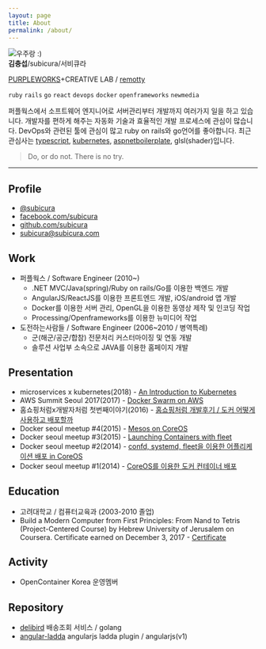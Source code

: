 ```yaml
---
layout: page
title: About
permalink: /about/
---
```


<div class="profile">
    <img class="profile-img" src="/assets/images/me.jpg" alt="우주랑 :)" />
    <div class="name"><b>김충섭</b>/subicura/서비큐라</div>
</div>

[PURPLEWORKS](http://purpleworks.co.kr)+CREATIVE LAB / [remotty](http://blog.remotty.com/blog/)

`ruby` `rails` `go` `react` `devops` `docker` `openframeworks` `newmedia`

퍼플웍스에서 소프트웨어 엔지니어로 서버관리부터 개발까지 여러가지 일을 하고 있습니다. 개발자를 편하게 해주는 자동화 기술과 효율적인 개발 프로세스에 관심이 많습니다. DevOps와 관련된 툴에 관심이 많고 ruby on rails와 go언어를 좋아합니다. 최근 관심사는 [typescript](https://www.typescriptlang.org/), [kubernetes](https://kubernetes.io/), [aspnetboilerplate](https://aspnetboilerplate.com/), glsl(shader)입니다.


> Do, or do not. There is no try.

---

## Profile

- <i class="nf nf-fa-twitter"></i> [@subicura](https://twitter.com/subicura/)
- <i class="nf nf-fa-facebook"></i> [facebook.com/subicura](https://www.facebook.com/subicura)
- <i class="nf nf-fa-github"></i> [github.com/subicura](https://github.com/subicura/)
- <i class="nf nf-oct-mail"></i> [subicura@subicura.com](mailto:subicura@subicura.com)

## Work

- 퍼플웍스 / Software Engineer (2010~)
  - .NET MVC/Java(spring)/Ruby on rails/Go를 이용한 백엔드 개발
  - AngularJS/ReactJS를 이용한 프론트엔드 개발, iOS/android 앱 개발
  - Docker를 이용한 서버 관리, OpenGL을 이용한 동영상 제작 및 인코딩 작업
  - Processing/Openframeworks를 이용한 뉴미디어 작업
- 도전하는사람들 / Software Engineer (2006~2010 / 병역특례)
  - 군(해군/공군/합참) 전문처리 커스터마이징 및 연동 개발
  - 솔루션 사업부 소속으로 JAVA를 이용한 홈페이지 개발

## Presentation

- microservices x kubernetes(2018) - [An Introduction to Kubernetes](https://subicura.com/remark/kubernetes-intro.html)
- AWS Summit Seoul 2017(2017) - [Docker Swarm on AWS](https://youtu.be/16LNWMqphOA)
- 홈쇼핑처럼x개발자처럼 첫번째이야기(2016) - [홈쇼핑처럼 개발후기 / 도커 어떻게 사용하고 배포할까](https://www.facebook.com/purpleworks.co.kr/videos/1206111219462679/)
- Docker seoul meetup #4(2015) - [Mesos on CoreOS](https://www.slideshare.net/subicura/mesos-on-coreos)
- Docker seoul meetup #3(2015) - [Launching Containers with fleet](https://www.slideshare.net/subicura/launching-containers-with-fleet)
- Docker seoul meetup #2(2014) - [confd, systemd, fleet을 이용한 어플리케이션 배포 in CoreOS](https://www.slideshare.net/subicura/confd-systemd-fleet-in-coreos)
- Docker seoul meetup #1(2014) - [CoreOS를 이용한 도커 컨테이너 배포](https://www.slideshare.net/subicura/coreos-38279596)

## Education

- 고려대학교 / 컴퓨터교육과 (2003-2010 졸업)
- Build a Modern Computer from First Principles: From Nand to Tetris (Project-Centered Course) by Hebrew University of Jerusalem on Coursera. Certificate earned on December 3, 2017 - [Certificate](https://www.coursera.org/account/accomplishments/certificate/KLLZW83NATXF)

## Activity

- OpenContainer Korea 운영멤버

## Repository

- [delibird](https://github.com/purpleworks/delibird) 배송조회 서비스 / golang
- [angular-ladda](https://github.com/remotty/angular-ladda) angularjs ladda plugin / angularjs(v1)
